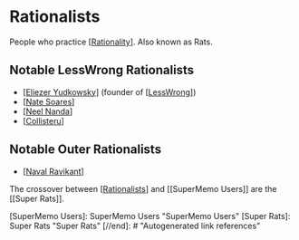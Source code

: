 # Rationalists

People who practice [[Rationality]]. Also known as Rats.

## Notable LessWrong Rationalists
- [[Eliezer Yudkowsky]] (founder of [[LessWrong]])
- [[Nate Soares]]
- [[Neel Nanda]]
- [[Collisteru]]

## Notable Outer Rationalists
- [[Naval Ravikant]]


The crossover between [[Rationalists]] and [[SuperMemo Users]] are the [[Super Rats]].

[//begin]: # "Autogenerated link references for markdown compatibility"
[Rationality]: rationality "Rationality"
[Eliezer Yudkowsky]: eliezer-yudkowsky "Eliezer Yudkowsky"
[LessWrong]: LessWrong "LessWrong"
[Nate Soares]: nate-soares "Nate Soares"
[Neel Nanda]: neel-nanda "Neel Nanda"
[Collisteru]: collisteru "Collisteru"
[Naval Ravikant]: naval-ravikant "Naval Ravikant"
[Rationalists]: rationalists "Rationalists"
[SuperMemo Users]: SuperMemo Users "SuperMemo Users"
[Super Rats]: Super Rats "Super Rats"
[//end]: # "Autogenerated link references"